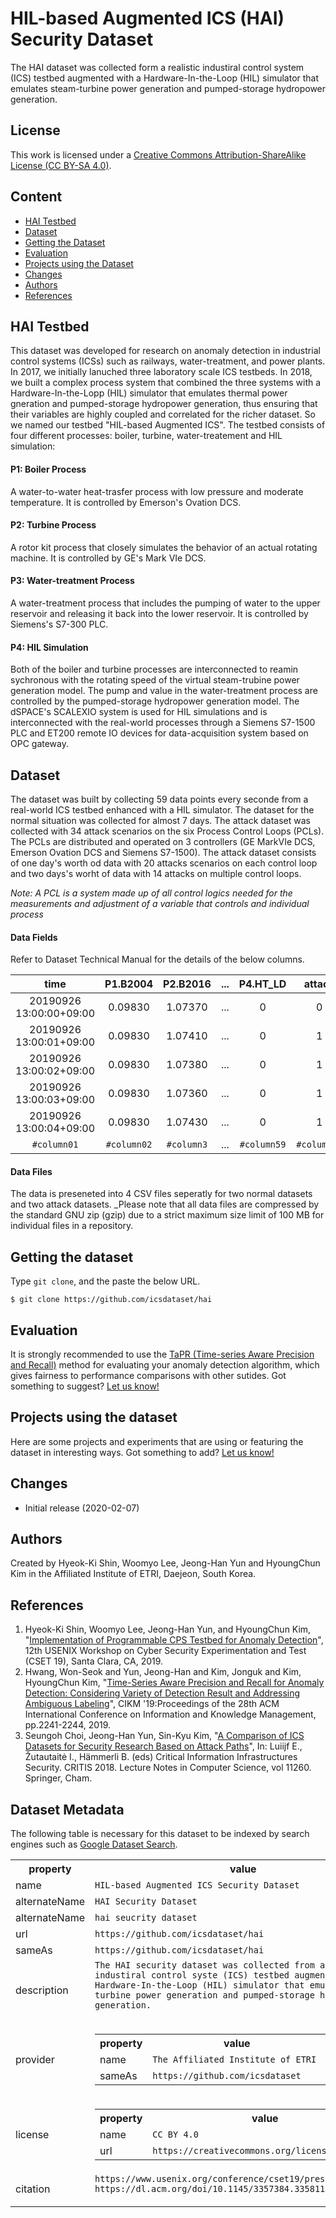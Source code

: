 # HIL-based Augmented ICS (HAI) Security Dataset
The HAI dataset was collected form a realistic industiral control system (ICS) testbed augmented with a Hardware-In-the-Loop (HIL) simulator that emulates steam-turbine power generation and pumped-storage hydropower generation. 

## License
This work is licensed under a <a href="http://creativecommons.org/licenses/by-sa/3.0/
"> Creative Commons Attribution-ShareAlike License (CC BY-SA 4.0)</a>.

## Content
- [HAI Testbed](#hai-testbed)
- [Dataset](#dataset)
- [Getting the Dataset](#getting-the-dataset)
- [Evaluation](#evaluation)
- [Projects using the Dataset](#projects-using-the-dataset)
- [Changes](#changes)
- [Authors](#Authors)
- [References](#references)


## HAI Testbed
This dataset was developed for research on anomaly detection in industrial control systems (ICSs) such as railways, water-treatment, and power plants. In 2017, we initially lanuched three laboratory scale ICS testbeds. In 2018, we built a complex process system that combined the three systems with a Hardware-In-the-Lopp (HIL) simulator that emulates thermal power gneration and pumped-storage hydropower generation, thus ensuring that their variables are highly coupled and correlated for the richer dataset. So we named our testbed "HIL-based Augmented ICS". 
The testbed consists of four different processes: boiler, turbine, water-treatement and HIL simulation:

#### P1: Boiler Process
A water-to-water heat-trasfer process with low pressure and moderate temperature. It is controlled by Emerson's Ovation DCS.

#### P2: Turbine Process
A rotor kit process that closely simulates the behavior of an actual rotating machine. It is controlled by GE's Mark VIe DCS.

#### P3: Water-treatment Process
A water-treatment process that includes the pumping of water to the upper reservoir and releasing it back into the lower reservoir. It is controlled by Siemens's S7-300 PLC.

#### P4: HIL Simulation
Both of the boiler and turbine processes are interconnected to reamin sychronous with the rotating speed of the virtual steam-trubine power generation model. The pump and value in the water-treatment process are controlled by the pumped-storage hydropower generation model. The dSPACE's SCALEXIO system is used for HIL simulations and is interconnected with the real-world processes through a Siemens S7-1500 PLC and ET200 remote IO devices for data-acquisition system based on OPC gateway.

## Dataset
The dataset was built by collecting 59 data points every seconde from a real-world ICS testbed enhanced with a HIL simulator. The dataset for the normal situation was collected for almost 7 days. The attack dataset was collected with 34 attack scenarios on the six Process Control Loops (PCLs). The PCLs are distributed and operated on 3 controllers (GE MarkVIe DCS, Emerson Ovation DCS and Siemens S7-1500). The attack dataset consists of one day's worth od data with 20 attacks scenarios on each control loop and two days's worht of data with 14 attacks on multiple control loops. 

_Note: A PCL is a system made up of all control logics needed for the measurements and adjustment of a variable that controls and individual process_

#### Data Fields 
Refer to Dataset Technical Manual for the details of the below columns.

| time                  |P1.B2004        | P2.B2016| ...  | P4.HT_LD  | attack   | attack.P1   |    ...          | attack.P3 |
|:---:                  | :---:           |  :---:  |  :---: |  :---:  |  :---:   |   :---:     |  :---:         | :---:   |
|20190926 13:00:00+09:00| 0.09830         |1.07370       | ...   |  0       |  0    |   0       |    ...      | 0   |
|20190926 13:00:01+09:00| 0.09830        | 1.07410      | ...   |  0       |  1     |   0       |    ...      | 1  |
|20190926 13:00:02+09:00| 0.09830        | 1.07380        | ...   |  0       |  1     |   0       |    ...      | 1   |
|20190926 13:00:03+09:00| 0.09830        | 1.07360       | ...   |  0       |  1     |   1       |    ...      | 1   |
|20190926 13:00:04+09:00| 0.09830         | 1.07430        | ...   |  0       |  1     |  1      |    ...      | 1 |
| ``` #column01 ```        | ``` #column02 ``` | ``` #column3 ```| ...  | ``` #column59 ``` | ``` #column60 ```| ``` #column61 ``` | ... |``` #column63 ```|


#### Data Files
The data is preseneted into 4 CSV files seperatly for two normal datasets and two attack datasets. 
_Please note that all data files are compressed by the standard GNU zip (gzip) due to a strict maximum size limit of 100 MB for individual files in a repository.

## Getting the dataset
Type ```git clone```, and the paste the below URL. 
```
$ git clone https://github.com/icsdataset/hai
```
## Evaluation
It is strongly recommended to use the [TaPR (Time-series Aware Precision and Recall)](https://github.com/saurf4ng/TaPR) method for evaluating your anomaly detection algorithm, which gives fairness to performance comparisons with other sutides. Got something to suggest? [Let us know!](mailto:hws23@nsr.re.kr)

## Projects using the dataset
Here are some projects and experiments that are using or featuring the dataset in interesting ways. Got something to add? [Let us know!](mailto:hkshin721@nsr.re.kr)

## Changes
* Initial release (2020-02-07) 

## Authors
Created by Hyeok-Ki Shin, Woomyo Lee, Jeong-Han Yun and HyoungChun Kim in the Affiliated Institute of ETRI, Daejeon, South Korea.

## References
1. Hyeok-Ki Shin, Woomyo Lee, Jeong-Han Yun, and HyoungChun Kim, "[Implementation of Programmable CPS Testbed for Anomaly Detection][1]", 12th USENIX Workshop on Cyber Security Experimentation and Test (CSET 19), Santa Clara, CA, 2019.
2. Hwang, Won-Seok and Yun, Jeong-Han and Kim, Jonguk and Kim, HyoungChun Kim, "[Time-Series Aware Precision and Recall for Anomaly Detection: Considering Variety of Detection Result and Addressing Ambiguous Labeling][2]", CIKM '19:Proceedings of the 28th ACM International Conference on Information and Knowledge Management, pp.2241-2244, 2019.
3. Seungoh Choi, Jeong-Han Yun, Sin-Kyu Kim, "[A Comparison of ICS Datasets for Security Research Based on Attack Paths][3]", In: Luiijf E., Žutautaitė I., Hämmerli B. (eds) Critical Information Infrastructures Security. CRITIS 2018. Lecture Notes in Computer Science, vol 11260. Springer, Cham.

[1]: https://www.usenix.org/conference/cset19/presentation/shin "Testbed paper"
[2]: https://dl.acm.org/doi/10.1145/3357384.3358118 "TaPR paper"
[3]: https://link.springer.com/chapter/10.1007/978-3-030-05849-4_12 "ICS Datasets"


## Dataset Metadata
The following table is necessary for this dataset to be indexed by search
engines such as <a href="https://g.co/datasetsearch">Google Dataset Search</a>.
<div itemscope itemtype="http://schema.org/Dataset">
<table>
  <tr>
    <th>property</th>
    <th>value</th>
  </tr>
  <tr>
    <td>name</td>
    <td><code itemprop="name">HIL-based Augmented ICS Security Dataset</code></td>
  </tr>
  <tr>
    <td>alternateName</td>
    <td><code itemprop="alternateName">HAI Security Dataset</code></td>
  </tr>
  <tr>
    <td>alternateName</td>
    <td><code itemprop="alternateName">hai seucrity dataset</code></td>
  </tr>
  <tr>
    <td>url</td>
    <td><code itemprop="url">https://github.com/icsdataset/hai</code></td>
  </tr>
  <tr>
    <td>sameAs</td>
    <td><code itemprop="sameAs">https://github.com/icsdataset/hai</code></td>
  </tr>
  <tr>
    <td>description</td>
    <td><code itemprop="description">The HAI security dataset was collected from a realistic industiral control syste (ICS) testbed augmented with a Hardware-In-the-Loop (HIL) simulator that emulates steam-turbine power generation and pumped-storage hydropower generation. 
 </code></td>
  </tr>
  <tr>
    <td>provider</td>
    <td>
      <div itemscope itemtype="http://schema.org/Organization" itemprop="provider">
        <table>
          <tr>
            <th>property</th>
            <th>value</th>
          </tr>
          <tr>
            <td>name</td>
            <td><code itemprop="name">The Affiliated Institute of ETRI </code></td>
          </tr>
          <tr>
            <td>sameAs</td>
            <td><code itemprop="sameAs">https://github.com/icsdataset</code></td>
          </tr>
        </table>
      </div>
    </td>
  </tr>
  <tr>
    <td>license</td>
    <td>
      <div itemscope itemtype="http://schema.org/CreativeWork" itemprop="license">
        <table>
          <tr>
            <th>property</th>
            <th>value</th>
          </tr>
          <tr>
            <td>name</td>
            <td><code itemprop="name">CC BY 4.0</code></td>
          </tr>
          <tr>
            <td>url</td>
            <td><code itemprop="url">https://creativecommons.org/licenses/by/4.0/</code></td>
          </tr>
        </table>
      </div>
    </td>
  </tr>
   <tr>
    <td>citation</td>
    <td><code itemprop="citation">https://www.usenix.org/conference/cset19/presentation/shin</code>
      <code itemprop="citation">https://dl.acm.org/doi/10.1145/3357384.3358118
      </code></td>
  </tr>
</table>
</div>
